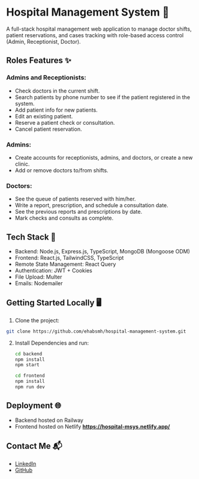 # Hospital Management System 🏥

A full-stack hospital management web application to manage doctor shifts, patient reservations, and cases tracking with role-based access control (Admin, Receptionist, Doctor).

## Roles Features ✨
### Admins and Receptionists:
- Check doctors in the current shift.
- Search patients by phone number to see if the patient registered in the system.
- Add patient info for new patients.
- Edit an existing patient.
- Reserve a patient check or consultation.
- Cancel patient reservation.

### Admins:
- Create accounts for receptionists, admins, and doctors, or create a new clinic.
- Add or remove doctors to/from shifts.

### Doctors:
- See the queue of patients reserved with him/her.
- Write a report, prescription, and schedule a consultation date.
- See the previous reports and prescriptions by date.
- Mark checks and consults as complete.

## Tech Stack 🚀
- Backend: Node.js, Express.js, TypeScript, MongoDB (Mongoose ODM)
- Frontend: React.js, TailwindCSS, TypeScript
- Remote State Management: React Query
- Authentication: JWT + Cookies
- File Upload: Multer
- Emails: Nodemailer

## Getting Started Locally 🖥️

1. Clone the project:
```bash
git clone https://github.com/ehabsmh/hospital-management-system.git
```

2. Install Dependencies and run:
   ```bash
   cd backend
   npm install
   npm start
   ```
   ```bash
   cd frontend
   npm install
   npm run dev
   ```

## Deployment 🌐
- Backend hosted on Railway
- Frontend hosted on Netlify
**https://hospital-msys.netlify.app/**

## Contact Me 📬
- [LinkedIn]([your-link](https://www.linkedin.com/in/dev-ehabelsayed/))
- [GitHub]([your-link](https://github.com/ehabsmh))
